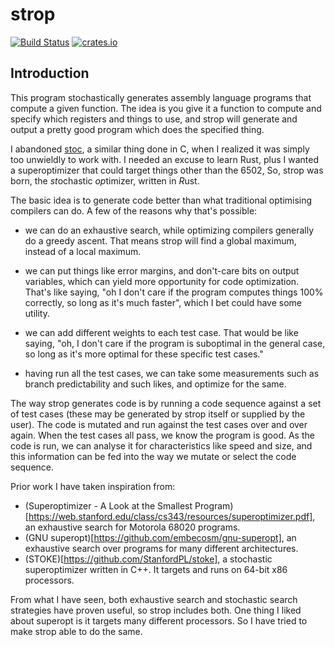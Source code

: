 # strop
[![Build Status](https://github.com/omarandlorraine/strop/workflows/Rust/badge.svg)](https://github.com/omarandlorraine/strop/actions?workflow=Rust)
[![crates.io](https://img.shields.io/crates/v/strop)](https://crates.io/crates/strop)

## Introduction

This program stochastically generates assembly language programs that compute a
given function. The idea is you give it a function to compute and specify which
registers and things to use, and strop will generate and output a pretty good
program which does the specified thing.

I abandoned [stoc](https://github.com/omarandlorraine/stoc), a similar thing
done in C, when I realized it was simply too unwieldly to work with. I needed
an excuse to learn Rust, plus I wanted a superoptimizer that could target
things other than the 6502, So, strop was born, the *st*ochastic *op*timizer,
written in *R*ust.

The basic idea is to generate code better than what traditional optimising
compilers can do. A few of the reasons why that's possible:

- we can do an exhaustive search, while optimizing compilers generally do a
  greedy ascent. That means strop will find a global maximum, instead of a
  local maximum.

- we can put things like error margins, and don't-care bits on output
  variables, which can yield more opportunity for code optimization. That's
  like saying, "oh I don't care if the program computes things 100% correctly,
  so long as it's much faster", which I bet could have some utility.

- we can add different weights to each test case. That would be like saying,
  "oh, I don't care if the program is suboptimal in the general case, so long as
  it's more optimal for these specific test cases."

- having run all the test cases, we can take some measurements such as branch
  predictability and such likes, and optimize for the same.

The way strop generates code is by running a code sequence against a set of
test cases (these may be generated by strop itself or supplied by the user).
The code is mutated and run against the test cases over and over again. When
the test cases all pass, we know the program is good. As the code is run, we
can analyse it for characteristics like speed and size, and this information
can be fed into the way we mutate or select the code sequence.

Prior work I have taken inspiration from:

- (Superoptimizer - A Look at the Smallest
  Program)[https://web.stanford.edu/class/cs343/resources/superoptimizer.pdf],
  an exhaustive search for Motorola 68020 programs.
- (GNU superopt)[https://github.com/embecosm/gnu-superopt], an exhaustive
  search over programs for many different architectures.
- (STOKE)[https://github.com/StanfordPL/stoke], a stochastic superoptimizer
  written in C++. It targets and runs on 64-bit x86 processors.

From what I have seen, both exhaustive search and stochastic search strategies
have proven useful, so strop includes both. One thing I liked about superopt is
it targets many different processors. So I have tried to make strop able to do
the same.


